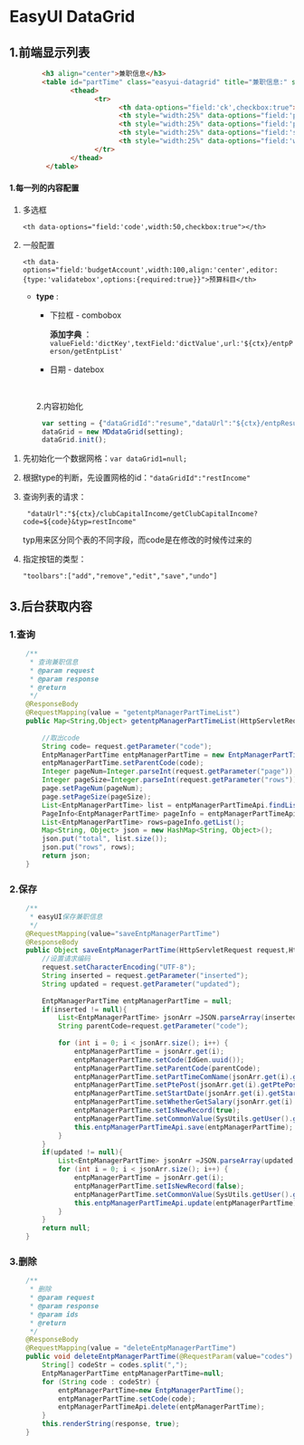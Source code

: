 # EasyUI DataGrid

## 1.前端显示列表

```html
 	    <h3 align="center">兼职信息</h3>
        <table id="partTime" class="easyui-datagrid" title="兼职信息:" style="width:100%;height:250px" rownumbers="true">
               <thead>
                     <tr>
                           <th data-options="field:'ck',checkbox:true"></th>
                           <th style="width:25%" data-options="field:'partTimeComCode',align:'center',editor:{type:'validatebox',options:{required:true}}">兼职公司</th>
                           <th style="width:25%" data-options="field:'ptePost',align:'center',editor:{type:'validatebox',options:{required:true}}">兼职职位</th>
                           <th style="width:25%" data-options="field:'startDate',align:'center',editor:{type:'validatebox',options:{required:true}}">任期时间</th>
                           <th style="width:25%" data-options="field:'whetherGetSalary',align:'center',editor:{type:'validatebox',options:{required:true}}">是否获取报酬</th>
                     </tr>
               </thead>
         </table>
```

#### 1.每一列的内容配置

1. 多选框   

   ``<th data-options="field:'code',width:50,checkbox:true"></th>``   

2. 一般配置   

   ``<th data-options="field:'budgetAccount',width:100,align:'center',editor:{type:'validatebox',options:{required:true}}">预算科目</th> ``   

   - **type** : 

     - 下拉框   -   combobox  

       **添加字典** ：``valueField:'dictKey',textField:'dictValue',url:'${ctx}/entpPerson/getEntpList'``    

     - 日期   -    datebox

     ​

     2.内容初始化

```javascript
        var setting = {"dataGridId":"resume","dataUrl":"${ctx}/entpResume/getResumeList?code=${code}","delAction":"${ctx}/entpResume/deleteEntpResume","saveAction":"${ctx}/entpResume/saveRes?code=${code}","toolbars":["add","remove","edit","save","undo"]};
        dataGrid = new MDdataGrid(setting);
        dataGrid.init();
```

1. 先初始化一个数据网格：``var dataGrid1=null;``   

2. 根据type的判断，先设置网格的id：``"dataGridId":"restIncome"``   

3. 查询列表的请求：

   `` "dataUrl":"${ctx}/clubCapitalIncome/getClubCapitalIncome?code=${code}&typ=restIncome"``

   typ用来区分同个表的不同字段，而code是在修改的时候传过来的   

4. 指定按钮的类型：

   ``"toolbars":["add","remove","edit","save","undo"]``   


## 3.后台获取内容    

### 1.查询

```java
    /**
     * 查询兼职信息
     * @param request
     * @param response
     * @return
     */
	@ResponseBody
	@RequestMapping(value = "getentpManagerPartTimeList")
	public Map<String,Object> getentpManagerPartTimeList(HttpServletRequest request, HttpServletResponse response,PageInfo<EntpManagerPartTime> page) {
		
		//取出code 
		String code= request.getParameter("code");
		EntpManagerPartTime entpManagerPartTime = new EntpManagerPartTime();
		entpManagerPartTime.setParentCode(code);
		Integer pageNum=Integer.parseInt(request.getParameter("page"));
		Integer pageSize=Integer.parseInt(request.getParameter("rows"));
		page.setPageNum(pageNum);
		page.setPageSize(pageSize);
		List<EntpManagerPartTime> list = entpManagerPartTimeApi.findList(entpManagerPartTime);
		PageInfo<EntpManagerPartTime> pageInfo = entpManagerPartTimeApi.findPage(page,entpManagerPartTime);
		List<EntpManagerPartTime> rows=pageInfo.getList();
		Map<String, Object> json = new HashMap<String, Object>();
		json.put("total", list.size());
		json.put("rows", rows);
		return json;
	}
```

### 2.保存   

```java
	/**
	 * easyUI保存兼职信息
	 */
	@RequestMapping(value="saveEntpManagerPartTime")
 	@ResponseBody
    public Object saveEntpManagerPartTime(HttpServletRequest request,HttpServletResponse res) throws Exception{
 		//设置请求编码
 		request.setCharacterEncoding("UTF-8");
 		String inserted = request.getParameter("inserted");
 		String updated = request.getParameter("updated");
		
 		EntpManagerPartTime entpManagerPartTime = null;
 		if(inserted != null){
 			List<EntpManagerPartTime> jsonArr =JSON.parseArray(inserted,EntpManagerPartTime.class);
 			String parentCode=request.getParameter("code");
 			
 			for (int i = 0; i < jsonArr.size(); i++) {
 				entpManagerPartTime = jsonArr.get(i);
 				entpManagerPartTime.setCode(IdGen.uuid());
 				entpManagerPartTime.setParentCode(parentCode);
 				entpManagerPartTime.setPartTimeComName(jsonArr.get(i).getPartTimeComName());
 				entpManagerPartTime.setPtePost(jsonArr.get(i).getPtePost());
 				entpManagerPartTime.setStartDate(jsonArr.get(i).getStartDate());
 				entpManagerPartTime.setWhetherGetSalary(jsonArr.get(i).getWhetherGetSalary());
 				entpManagerPartTime.setIsNewRecord(true);
 				entpManagerPartTime.setCommonValue(SysUtils.getUser().getUserCodes(),SysUtils.getUser().getApplicationCode());
 				this.entpManagerPartTimeApi.save(entpManagerPartTime);
 			}
 		}
 		if(updated != null){
 			List<EntpManagerPartTime> jsonArr =JSON.parseArray(updated,EntpManagerPartTime.class);
 			for (int i = 0; i < jsonArr.size(); i++) {
 				entpManagerPartTime = jsonArr.get(i);
 				entpManagerPartTime.setIsNewRecord(false);
 				entpManagerPartTime.setCommonValue(SysUtils.getUser().getUserCodes(),SysUtils.getUser().getApplicationCode());
 				this.entpManagerPartTimeApi.update(entpManagerPartTime);
			}
 		}
		return null;
	}
```

### 3.删除   

```java
    /**
	 * 删除
	 * @param request
	 * @param response
	 * @param ids
	 * @return
	 */
    @ResponseBody
    @RequestMapping(value = "deleteEntpManagerPartTime")
	public void deleteEntpManagerPartTime(@RequestParam(value="codes") String codes, HttpServletResponse response){
		String[] codeStr = codes.split(",");
		EntpManagerPartTime entpManagerPartTime=null;
		for (String code : codeStr) {
			entpManagerPartTime=new EntpManagerPartTime();
			entpManagerPartTime.setCode(code);
			entpManagerPartTimeApi.delete(entpManagerPartTime);
        }
		this.renderString(response, true);
	}
```



